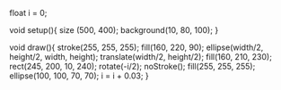 float i = 0;

void setup(){
size (500, 400);
background(10, 80, 100);
}

void draw(){
  stroke(255, 255, 255);
  fill(160, 220, 90);
  ellipse(width/2, height/2, width, height);
  translate(width/2, height/2);
  fill(160, 210, 230);
  rect(245, 200, 10, 240);
  rotate(-i/2);
  noStroke();
  fill(255, 255, 255);
  ellipse(100, 100, 70, 70);
  i = i + 0.03;
}
